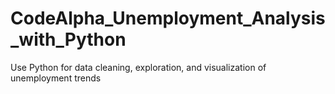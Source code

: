 # CodeAlpha_Unemployment_Analysis_with_Python
Use Python for data cleaning, exploration, and visualization of unemployment trends

